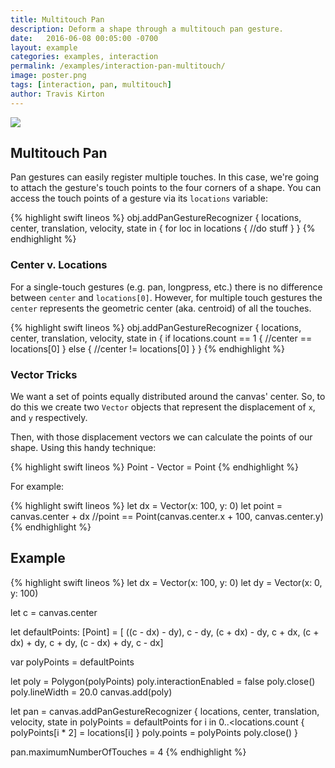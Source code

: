 ```yaml
---
title: Multitouch Pan
description: Deform a shape through a multitouch pan gesture.
date:   2016-06-08 00:05:00 -0700
layout: example
categories: examples, interaction
permalink: /examples/interaction-pan-multitouch/
image: poster.png
tags: [interaction, pan, multitouch]
author: Travis Kirton
---
```

![](pan-multitouch.png)

## Multitouch Pan
Pan gestures can easily register multiple touches. In this case, we're going to attach the gesture's touch points to the four corners of a shape. You can access the touch points of a gesture via its `locations` variable:

{% highlight swift lineos %}
obj.addPanGestureRecognizer { locations, center, translation, velocity, state in {
    for loc in locations {
        //do stuff
    }
}
{% endhighlight %}

### Center v. Locations
For a single-touch gestures (e.g. pan, longpress, etc.) there is no difference between `center` and `locations[0]`. However, for multiple touch gestures the `center` represents the geometric center (aka. centroid) of all the touches.

{% highlight swift lineos %}
obj.addPanGestureRecognizer { locations, center, translation, velocity, state in {
    if locations.count == 1 {
        //center == locations[0]
    } else {
        //center != locations[0]
    }
}
{% endhighlight %}

### Vector Tricks
We want a set of points equally distributed around the canvas' center. So, to do this we create two `Vector` objects that represent the displacement of `x`, and `y` respectively.

Then, with those displacement vectors we can calculate the points of our shape. Using this handy technique:

{% highlight swift lineos %}
Point - Vector = Point
{% endhighlight %}

For example: 

{% highlight swift lineos %}
let dx = Vector(x: 100, y: 0)
let point = canvas.center + dx
//point == Point(canvas.center.x + 100, canvas.center.y)
{% endhighlight %}

## Example
{% highlight swift lineos %}
let dx = Vector(x: 100, y: 0)
let dy = Vector(x: 0, y: 100)

let c = canvas.center

let defaultPoints: [Point] = [
    ((c - dx) - dy),
    c - dy,
    (c + dx) - dy,
    c + dx,
    (c + dx) + dy,
    c + dy,
    (c - dx) + dy,
    c - dx]

var polyPoints = defaultPoints

let poly = Polygon(polyPoints)
poly.interactionEnabled = false
poly.close()
poly.lineWidth = 20.0
canvas.add(poly)

let pan = canvas.addPanGestureRecognizer { locations, center, translation, velocity, state in
    polyPoints = defaultPoints
    for i in 0..<locations.count {
        polyPoints[i * 2] = locations[i]
    }
    poly.points = polyPoints
    poly.close()
}

pan.maximumNumberOfTouches = 4
{% endhighlight %}
